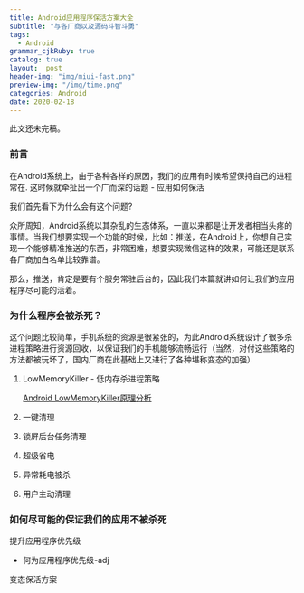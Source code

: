 ```yaml
---
title: Android应用程序保活方案大全
subtitle: "与各厂商以及源码斗智斗勇"
tags:
  - Android
grammar_cjkRuby: true
catalog: true
layout:  post
header-img: "img/miui-fast.png"
preview-img: "/img/time.png"
categories: Android
date: 2020-02-18
---
```


此文还未完稿。


### 前言
在Android系统上，由于各种各样的原因，我们的应用有时候希望保持自己的进程常在. 这时候就牵扯出一个广而深的话题 - 应用如何保活

我们首先看下为什么会有这个问题?

众所周知，Android系统以其杂乱的生态体系，一直以来都是让开发者相当头疼的事情。当我们想要实现一个功能的时候，比如：推送，在Android上，你想自己实现一个能够精准推送的东西，非常困难，想要实现微信这样的效果，可能还是联系各厂商加白名单比较靠谱。

那么，推送，肯定是要有个服务常驻后台的，因此我们本篇就讲如何让我们的应用程序尽可能的活着。

### 为什么程序会被杀死？

这个问题比较简单，手机系统的资源是很紧张的，为此Android系统设计了很多杀进程策略进行资源回收，以保证我们的手机能够流畅运行（当然，对付这些策略的方法都被玩坏了，国内厂商在此基础上又进行了各种堪称变态的加强）

1. LowMemoryKiller - 低内存杀进程策略

   [Android LowMemoryKiller原理分析](http://gityuan.com/2016/09/17/android-lowmemorykiller/)

2. 一键清理


3. 锁屏后台任务清理

4. 超级省电

5. 异常耗电被杀

6. 用户主动清理

### 如何尽可能的保证我们的应用不被杀死

提升应用程序优先级
  - 何为应用程序优先级-adj





变态保活方案
